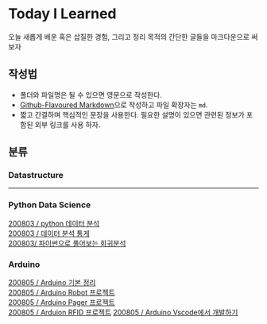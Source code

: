 # Today I Learned
오늘 새롭게 배운 혹은 삽질한 경험, 그리고 정리 목적의 간단한 글들을 마크다운으로 써보자  
## 작성법  

- 폴더와 파일명은 될 수 있으면 영문으로 작성한다.  
- [Github-Flavoured Markdown](https://heropy.blog/2017/09/30/markdown/)으로 작성하고 파일 확장자는 `md`.  
- 짧고 간결하며 핵심적인 문장을 사용한다. 필요한 설명이 있으면 관련된 정보가 포함된 외부 링크를 사용 하자.  
  
  
## 분류


### Datastructure
  
---  
### Python Data Science
[200803 / python 데이터 분석](https://www.notion.so/Python_data_basic-22c29f1ad9bc482da1b0c14b6985b889)  
[200803 / 데이터 분석 통게](https://www.notion.so/ca3e07c2695445c3be5f757892a1e81c)  
[200803/ 파이썬으로 풀어보는 회귀분석](https://github.com/alscjf909/python_data_basic)  
### Arduino
[200805 / Arduino 기본 정리](https://github.com/alscjf909/Arduino_basic)  
[200805 / Arduino Robot 프로젝트](https://github.com/alscjf909/ING-Robot)  
[200805 / Arduino Pager 프로젝트](https://github.com/alscjf909/Arduino_Pager)  
[200805 / Arduion RFID 프로젝트](https://github.com/alscjf909/Arduino_RFID)
[200805 / Arduino Vscode에서 개발하기](https://www.notion.so/Arduion_VScode-85144ed5b38d42858bcb49d556d4e23b)  
